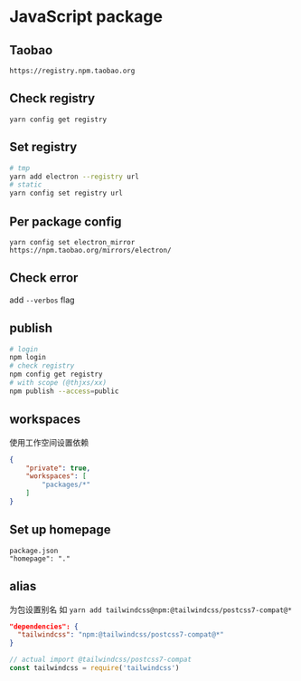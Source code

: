 # JavaScript package

## Taobao

```text
https://registry.npm.taobao.org
```

## Check registry

`yarn config get registry`

## Set registry

```sh
# tmp
yarn add electron --registry url
# static
yarn config set registry url
```

## Per package config

`yarn config set electron_mirror https://npm.taobao.org/mirrors/electron/`

## Check error

add `--verbos` flag

## publish

```sh
# login
npm login
# check registry
npm config get registry
# with scope (@thjxs/xx)
npm publish --access=public
```

## workspaces

使用工作空间设置依赖

```json
{
    "private": true,
    "workspaces": [
        "packages/*"
    ]
}
```

## Set up homepage

```text
package.json
"homepage": "."
```

## alias

为包设置别名
如 `yarn add tailwindcss@npm:@tailwindcss/postcss7-compat@*`

```json
"dependencies": {
  "tailwindcss": "npm:@tailwindcss/postcss7-compat@*"
}
```

```js
// actual import @tailwindcss/postcss7-compat
const tailwindcss = require('tailwindcss')
```
